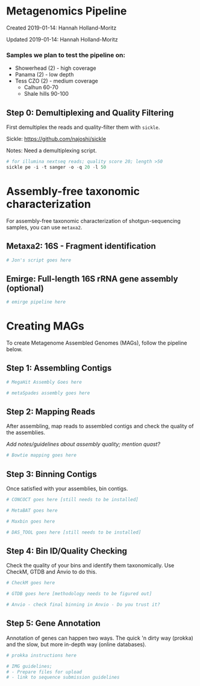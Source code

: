 
# Metagenomics Pipeline

Created 2019-01-14: Hannah Holland-Moritz

Updated 2019-01-14: Hannah Holland-Moritz

### Samples we plan to test the pipeline on:
- Showerhead (2) - high coverage
- Panama (2) - low depth
- Tess CZO (2) - medium coverage
	* Calhun 60-70
	* Shale hills 90-100

## Step 0: Demultiplexing and Quality Filtering

First demultiplex the reads and quality-filter them with `sickle`.

Sickle: https://github.com/najoshi/sickle

Notes: Need a demultiplexing script. 


```python
# for illumina nextseq reads; quality score 20; length >50
sickle pe -i -t sanger -o -q 20 -l 50
```

# Assembly-free taxonomic characterization

For assembly-free taxonomic characterization of shotgun-sequencing samples, you can use `metaxa2`. 

## Metaxa2: 16S - Fragment identification


```python
# Jon's script goes here
```

## Emirge: Full-length 16S rRNA gene assembly (optional)


```python
# emirge pipeline here
```

# Creating MAGs

To create Metagenome Assembled Genomes (MAGs), follow the pipeline below. 

## Step 1: Assembling Contigs


```python
# MegaHit Assembly Goes here
```


```python
# metaSpades assembly goes here
```

## Step 2: Mapping Reads

After assembling, map reads to assembled contigs and check the quality of the assemblies. 

*Add notes/guidelines about assembly quality; mention quast?*


```python
# Bowtie mapping goes here
```

## Step 3: Binning Contigs

Once satisfied with your assemblies, bin contigs.


```python
# CONCOCT goes here [still needs to be installed]
```


```python
# MetaBAT goes here
```


```python
# Maxbin goes here
```


```python
# DAS_TOOL goes here [still needs to be installed]
```

## Step 4: Bin ID/Quality Checking

Check the quality of your bins and identify them taxonomically. Use CheckM, GTDB and Anvio to do this.


```python
# CheckM goes here
```


```python
# GTDB goes here [methodology needs to be figured out]
```


```python
# Anvio - check final binning in Anvio - Do you trust it?
```

## Step 5: Gene Annotation

Annotation of genes can happen two ways. The quick 'n dirty way (prokka) and the slow, but more in-depth way (online databases). 


```python
# prokka instructions here
```


```python
# IMG guidelines; 
# - Prepare files for upload
# - link to sequence submission guidelines
```
